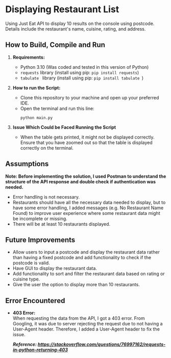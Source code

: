 # Displaying Restaurant List

Using Just Eat API to display 10 results on the console using postcode. Details include the restaurant's name, cuisine, rating, and address. 

## How to Build, Compile and Run

1. **Requirements:**
   - Python 3.10 (Was coded and tested in this version of Python)
   - `requests` library (install using pip: `pip install requests`)
   - `tabulate ` library (install using pip: `pip install tabulate `)

2. **How to run the Script:**
   - Clone this repository to your machine and open up your preferred IDE.
   - Open the terminal and run this line:
     ```
     python main.py
     ```
3. **Issue Which Could be Faced Running the Script**
   - When the table gets printed, it might not be displayed correctly. Ensure that you have zoomed out so that the table is displayed correctly on the terminal. 

## Assumptions

**Note: Before implementing the solution, I used Postman to understand the structure of the API response and double check if authentication was needed.**
- Error handling is not necessary.
- Restaurants should have all the necessary data needed to display, but to have some error handling, I added messages (e.g. No Restaurant Name Found) to improve user experience where some restaurant data might be incomplete or missing.  
- There will be at least 10 restaurants displayed.

## Future Improvements

- Allow users to input a postcode and display the restaurant data rather than having a fixed postcode and add functionality to check if the postcode is valid.
- Have GUI to display the restaurant data.
- Add functionality to sort and filter the restaurant data based on rating or cuisine type. 
- Give the user the option to display more than 10 restaurants.

## Error Encountered
- **403 Error:**  
  When requesting the data from the API, I got a 403 error. From Googling, it was due to server rejecting the request due to not having a User-Agent header. Therefore, I added a User-Agent header to fix the issue.

  ***Reference: https://stackoverflow.com/questions/76997162/requests-in-python-returning-403***
  
